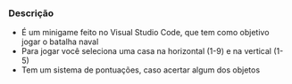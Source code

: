 ### Descrição
- É um minigame feito no Visual Studio Code, que tem como objetivo jogar o batalha naval
- Para jogar você seleciona uma casa na horizontal (1-9) e na vertical (1-5)
- Tem um sistema de pontuações, caso acertar algum dos objetos
